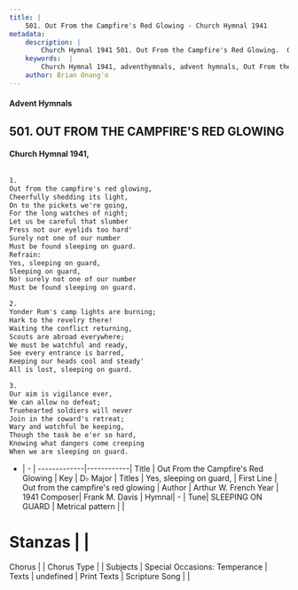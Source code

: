 ```yaml
---
title: |
    501. Out From the Campfire's Red Glowing - Church Hymnal 1941
metadata:
    description: |
        Church Hymnal 1941 501. Out From the Campfire's Red Glowing.  Out from the campfire's red glowing,  Cheerfully shedding its light,  On to the pickets we're going,  For the long watches of night;  Let us be careful that slumber  Press not our eyelids too hard'  Surely not one of our number  Must be found sleeping on guard.  
    keywords:  |
        Church Hymnal 1941, adventhymnals, advent hymnals, Out From the Campfire's Red Glowing, Out from the campfire's red glowing. Yes, sleeping on guard, 
    author: Brian Onang'o
---
```


#### Advent Hymnals
## 501. OUT FROM THE CAMPFIRE'S RED GLOWING
####  Church Hymnal 1941,

```txt

1.
Out from the campfire's red glowing, 
Cheerfully shedding its light, 
On to the pickets we're going, 
For the long watches of night; 
Let us be careful that slumber 
Press not our eyelids too hard' 
Surely not one of our number 
Must be found sleeping on guard. 
Refrain:
Yes, sleeping on guard, 
Sleeping on guard, 
No! surely not one of our number 
Must be found sleeping on guard. 

2.
Yonder Rum's camp lights are burning; 
Hark to the revelry there! 
Waiting the conflict returning, 
Scouts are abroad everywhere; 
We must be watchful and ready, 
See every entrance is barred, 
Keeping our heads cool and steady' 
All is lost, sleeping on guard. 

3.
Our aim is vigilance ever, 
We can allow no defeat; 
Truehearted soldiers will never 
Join in the coward's retreat; 
Wary and watchful be keeping, 
Though the task be e'er so hard, 
Knowing what dangers come creeping 
When we are sleeping on guard.

```

- |   -  |
-------------|------------|
Title | Out From the Campfire's Red Glowing |
Key | D♭ Major |
Titles | Yes, sleeping on guard,  |
First Line | Out from the campfire's red glowing |
Author | Arthur W. French
Year | 1941
Composer| Frank M. Davis |
Hymnal|  - |
Tune| SLEEPING ON GUARD |
Metrical pattern | |
# Stanzas |  |
Chorus |  |
Chorus Type |  |
Subjects | Special Occasions: Temperance |
Texts | undefined |
Print Texts | 
Scripture Song |  |
    

